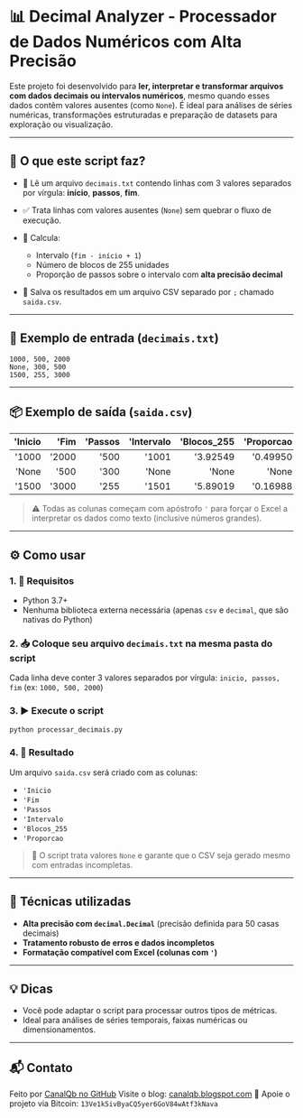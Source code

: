 # 📊 Decimal Analyzer - Processador de Dados Numéricos com Alta Precisão

Este projeto foi desenvolvido para **ler, interpretar e transformar arquivos com dados decimais ou intervalos numéricos**, mesmo quando esses dados contêm valores ausentes (como `None`).
É ideal para análises de séries numéricas, transformações estruturadas e preparação de datasets para exploração ou visualização.

---

## 🎯 O que este script faz?

* 📂 Lê um arquivo `decimais.txt` contendo linhas com 3 valores separados por vírgula: **início**, **passos**, **fim**.
* ✅ Trata linhas com valores ausentes (`None`) sem quebrar o fluxo de execução.
* 🧠 Calcula:

  * Intervalo (`fim - início + 1`)
  * Número de blocos de 255 unidades
  * Proporção de passos sobre o intervalo com **alta precisão decimal**
* 💾 Salva os resultados em um arquivo CSV separado por `;` chamado `saida.csv`.

---

## 🧮 Exemplo de entrada (`decimais.txt`)

```
1000, 500, 2000
None, 300, 500
1500, 255, 3000
```

---

## 📦 Exemplo de saída (`saida.csv`)

| 'Inicio |  'Fim | 'Passos | 'Intervalo | 'Blocos\_255 | 'Proporcao |
| ------: | ----: | ------: | ---------: | -----------: | ---------: |
|   '1000 | '2000 |    '500 |      '1001 |     '3.92549 |   '0.49950 |
|   'None |  '500 |    '300 |      'None |        'None |      'None |
|   '1500 | '3000 |    '255 |      '1501 |     '5.89019 |   '0.16988 |

> ⚠️ Todas as colunas começam com apóstrofo `'` para forçar o Excel a interpretar os dados como texto (inclusive números grandes).

---

## ⚙️ Como usar

### 1. 🔧 Requisitos

* Python 3.7+
* Nenhuma biblioteca externa necessária (apenas `csv` e `decimal`, que são nativas do Python)

### 2. 📥 Coloque seu arquivo `decimais.txt` na mesma pasta do script

Cada linha deve conter 3 valores separados por vírgula:
`inicio, passos, fim` (ex: `1000, 500, 2000`)

### 3. ▶️ Execute o script

```bash
python processar_decimais.py
```

### 4. 📁 Resultado

Um arquivo `saida.csv` será criado com as colunas:

* `'Inicio`
* `'Fim`
* `'Passos`
* `'Intervalo`
* `'Blocos_255`
* `'Proporcao`

> 📌 O script trata valores `None` e garante que o CSV seja gerado mesmo com entradas incompletas.

---

## 🧠 Técnicas utilizadas

* **Alta precisão com `decimal.Decimal`** (precisão definida para 50 casas decimais)
* **Tratamento robusto de erros e dados incompletos**
* **Formatação compatível com Excel (colunas com `'`)**

---

## 💡 Dicas

* Você pode adaptar o script para processar outros tipos de métricas.
* Ideal para análises de séries temporais, faixas numéricas ou dimensionamentos.

---

## 📬 Contato

Feito por [CanalQb no GitHub](https://github.com/canalqb)
Visite o blog: [canalqb.blogspot.com](https://canalqb.blogspot.com/)
💸 Apoie o projeto via Bitcoin: `13Ve1k5ivByaCQ5yer6GoV84wAtf3kNava`
